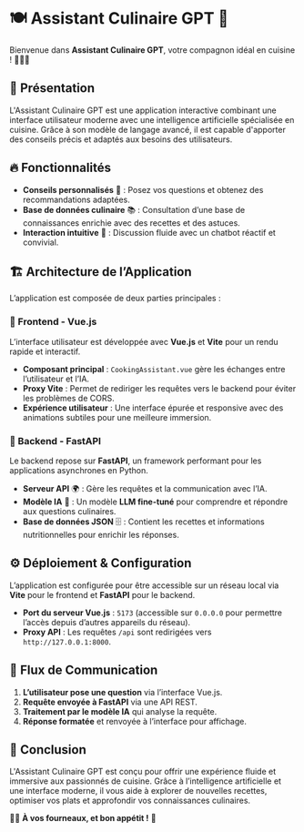 # 🍽️ Assistant Culinaire GPT 🍳

Bienvenue dans **Assistant Culinaire GPT**, votre compagnon idéal en cuisine ! 🥗👨‍🍳

## 🌟 Présentation
L'Assistant Culinaire GPT est une application interactive combinant une interface utilisateur moderne avec une intelligence artificielle spécialisée en cuisine. Grâce à son modèle de langage avancé, il est capable d'apporter des conseils précis et adaptés aux besoins des utilisateurs.

## 🔥 Fonctionnalités
- **Conseils personnalisés** 📝 : Posez vos questions et obtenez des recommandations adaptées.
- **Base de données culinaire** 📚 : Consultation d’une base de connaissances enrichie avec des recettes et des astuces.
- **Interaction intuitive** 💬 : Discussion fluide avec un chatbot réactif et convivial.

## 🏗️ Architecture de l’Application
L’application est composée de deux parties principales :

### 🎨 Frontend - Vue.js
L’interface utilisateur est développée avec **Vue.js** et **Vite** pour un rendu rapide et interactif. 
- **Composant principal** : `CookingAssistant.vue` gère les échanges entre l’utilisateur et l’IA.
- **Proxy Vite** : Permet de rediriger les requêtes vers le backend pour éviter les problèmes de CORS.
- **Expérience utilisateur** : Une interface épurée et responsive avec des animations subtiles pour une meilleure immersion.

### 🧠 Backend - FastAPI
Le backend repose sur **FastAPI**, un framework performant pour les applications asynchrones en Python.
- **Serveur API** 🌍 : Gère les requêtes et la communication avec l’IA.
- **Modèle IA** 🤖 : Un modèle **LLM fine-tuné** pour comprendre et répondre aux questions culinaires.
- **Base de données JSON** 🗄️ : Contient les recettes et informations nutritionnelles pour enrichir les réponses.

## ⚙️ Déploiement & Configuration
L’application est configurée pour être accessible sur un réseau local via **Vite** pour le frontend et **FastAPI** pour le backend.

- **Port du serveur Vue.js** : `5173` (accessible sur `0.0.0.0` pour permettre l’accès depuis d’autres appareils du réseau).
- **Proxy API** : Les requêtes `/api` sont redirigées vers `http://127.0.0.1:8000`.

## 📡 Flux de Communication
1. **L’utilisateur pose une question** via l’interface Vue.js.
2. **Requête envoyée à FastAPI** via une API REST.
3. **Traitement par le modèle IA** qui analyse la requête.
4. **Réponse formatée** et renvoyée à l’interface pour affichage.

## 🚀 Conclusion
L'Assistant Culinaire GPT est conçu pour offrir une expérience fluide et immersive aux passionnés de cuisine. Grâce à l’intelligence artificielle et une interface moderne, il vous aide à explorer de nouvelles recettes, optimiser vos plats et approfondir vos connaissances culinaires. 

👨‍🍳 **À vos fourneaux, et bon appétit !** 🥘

